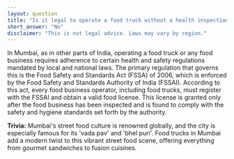 ```yaml
---
layout: question
title: "Is it legal to operate a food truck without a health inspection in Mumbai?"
short_answer: "No"
disclaimer: "This is not legal advice. Laws may vary by region."
---
```


In Mumbai, as in other parts of India, operating a food truck or any food business requires adherence to certain health and safety regulations mandated by local and national laws. The primary regulation that governs this is the Food Safety and Standards Act (FSSA) of 2006, which is enforced by the Food Safety and Standards Authority of India (FSSAI). According to this act, every food business operator, including food trucks, must register with the FSSAI and obtain a valid food license. This license is granted only after the food business has been inspected and is found to comply with the safety and hygiene standards set forth by the authority.

**Trivia:** Mumbai's street food culture is renowned globally, and the city is especially famous for its 'vada pav' and 'bhel puri'. Food trucks in Mumbai add a modern twist to this vibrant street food scene, offering everything from gourmet sandwiches to fusion cuisines.
